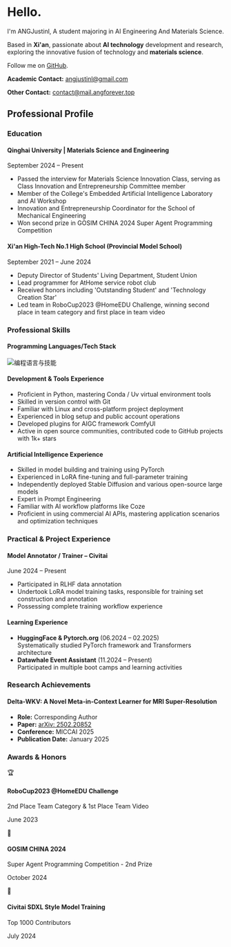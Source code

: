 # Hello.

I'm ANGJustinl, A student majoring in AI Engineering And Materials Science.

Based in **Xi'an**, passionate about **AI technology** development and research, exploring the innovative fusion of technology and **materials science**.

Follow me on [GitHub](https://github.com/angjustinl).

**Academic Contact:** [angjustinl@gmail.com](mailto:angjustinl@gmail.com)

**Other Contact:** [contact@mail.angforever.top](mailto:contact@mail.angforever.top)

## Professional Profile

### Education

#### Qinghai University | Materials Science and Engineering
<!-- period -->September 2024 – Present<!-- /period -->
- Passed the interview for Materials Science Innovation Class, serving as Class Innovation and Entrepreneurship Committee member
- Member of the College's Embedded Artificial Intelligence Laboratory and AI Workshop
- Innovation and Entrepreneurship Coordinator for the School of Mechanical Engineering
- Won second prize in GOSIM CHINA 2024 Super Agent Programming Competition

#### Xi'an High-Tech No.1 High School (Provincial Model School)
<!-- period -->September 2021 – June 2024<!-- /period -->
- Deputy Director of Students' Living Department, Student Union
- Lead programmer for AtHome service robot club
- Received honors including 'Outstanding Student' and 'Technology Creation Star'
- Led team in RoboCup2023 @HomeEDU Challenge, winning second place in team category and first place in team video

### Professional Skills

<!-- section-type: skills -->

#### Programming Languages/Tech Stack
![编程语言与技能](https://skillicons.dev/icons?perline=15&i=python,lua,github,vscode,html,c,go,git&theme=light)

#### Development & Tools Experience
- Proficient in Python, mastering Conda / Uv virtual environment tools
- Skilled in version control with Git
- Familiar with Linux and cross-platform project deployment
- Experienced in blog setup and public account operations
- Developed plugins for AIGC framework ComfyUI
- Active in open source communities, contributed code to GitHub projects with 1k+ stars

#### Artificial Intelligence Experience
- Skilled in model building and training using PyTorch
- Experienced in LoRA fine-tuning and full-parameter training
- Independently deployed Stable Diffusion and various open-source large models
- Expert in Prompt Engineering
- Familiar with AI workflow platforms like Coze
- Proficient in using commercial AI APIs, mastering application scenarios and optimization techniques

<!-- /section-type -->

### Practical & Project Experience

#### Model Annotator / Trainer – Civitai
<!-- period -->June 2024 – Present<!-- /period -->
- Participated in RLHF data annotation
- Undertook LoRA model training tasks, responsible for training set construction and annotation
- Possessing complete training workflow experience

#### Learning Experience
- **HuggingFace & Pytorch.org** (06.2024 – 02.2025)  
  Systematically studied PyTorch framework and Transformers architecture
- **Datawhale Event Assistant** (11.2024 – Present)  
  Participated in multiple boot camps and learning activities

### Research Achievements

#### Delta-WKV: A Novel Meta-in-Context Learner for MRI Super-Resolution
- **Role:** Corresponding Author
- **Paper:** [arXiv: 2502.20852](https://doi.org/10.48550/arXiv.2502.20852)
- **Conference:** MICCAI 2025
- **Publication Date:** January 2025

### Awards & Honors

<!-- section-type: awards -->

<!-- award -->
🏆 
#### RoboCup2023 @HomeEDU Challenge
2nd Place Team Category & 1st Place Team Video
<!-- date -->June 2023<!-- /date -->
<!-- /award -->

<!-- award -->
🥈 
#### GOSIM CHINA 2024
Super Agent Programming Competition - 2nd Prize
<!-- date -->October 2024<!-- /date -->
<!-- /award -->

<!-- award -->
🌟 
#### Civitai SDXL Style Model Training
Top 1000 Contributors
<!-- date -->July 2024<!-- /date -->
<!-- /award -->

<!-- /section-type -->
